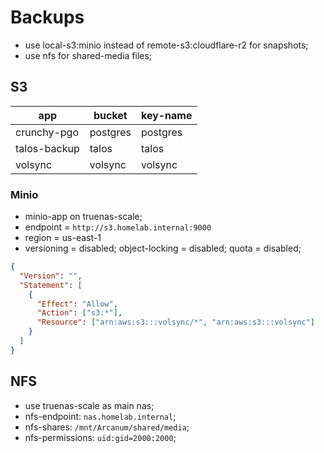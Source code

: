 # Backups

- use local-s3:minio instead of remote-s3:cloudflare-r2 for snapshots;
- use nfs for shared-media files;

## S3

| app              | bucket           | key-name         |
| ---------------- | ---------------- | ---------------- |
| crunchy-pgo      | postgres         | postgres         |
| talos-backup     | talos            | talos            |
| volsync          | volsync          | volsync          |

### Minio

- minio-app on truenas-scale;
- endpoint = `http://s3.homelab.internal:9000`
- region = us-east-1
- versioning = disabled; object-locking = disabled; quota = disabled;

```json
{
  "Version": "",
  "Statement": [
    {
      "Effect": "Allow",
      "Action": ["s3:*"],
      "Resource": ["arn:aws:s3:::volsync/*", "arn:aws:s3:::volsync"]
    }
  ]
}
```

## NFS

- use truenas-scale as main nas;
- nfs-endpoint: `nas.homelab.internal`;
- nfs-shares: `/mnt/Arcanum/shared/media`;
- nfs-permissions: `uid:gid=2000:2000`;
